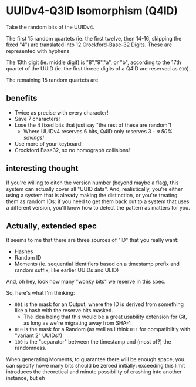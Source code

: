 # UUIDv4-Q3ID Isomorphism (Q4ID)

Take the random bits of the UUIDv4.

The first 15 random quartets (ie. the first twelve, then 14-16, skipping the fixed "4") are translated into 12 Crockford-Base-32 Digits. These are represented with hyphens

The 13th digit (ie. middle digit) is "8","9","a", or "b", according to the 17th quartet of the UUID (ie. the first threee digits of a Q4ID are reserved as `010`).

The remaining 15 random quartets are

## benefits

- Twice as precise with every character!
- Save 7 characters!
- Lose the 4 fixed bits that just say "the rest of these are random"!
  - Where UUIDv4 reserves 6 bits, Q4ID only reserves 3 - *a 50% savings!*
- Use more of your keyboard!
- Crockford Base32, so no homograph collisions!

## interesting thought

If you're willing to ditch the version number (beyond maybe a flag), this system can actually cover all "UUID data". And, realistically, you're either using a system that is already making the distinction, or you're treating them as random IDs: if you need to get them back out to a system that uses a different version, you'll know how to detect the pattern as matters for you.

## Actually, extended spec

It seems to me that there are three sources of "ID" that you really want:

- Hashes
- Random ID
- Moments (ie. sequential identifiers based on a timestamp prefix and random suffix, like earlier UUIDs and ULID)

And, oh hey, look how many "wonky bits" we reserve in this spec.

So, here's what I'm thinking:

- `001` is the mask for an Output, where the ID is derived from something like a hash with the reserve bits masked.
  - The idea being that this would be a great usability extension for Git, as long as we're migrating away from SHA-1
- `010` is the mask for a Random (as well as I think `011` for compatibiltiy with "variant 2" UUIDs?)
- `100` is the "separator" between the timestamp and (most of?) the randomness.

When generating Moments, to guarantee there will be enough space, you can specify howe many bits should be zeroed initially: exceeding this limit introduces the theoretical and minute possibility of crashing into another instance, but eh
